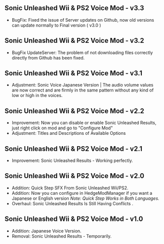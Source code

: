 ## Sonic Unleashed Wii & PS2 Voice Mod - v3.3

- BugFix: Fixed the issue of Server updates on Github, now old versions can update normally to Final version ( v3.0 )


## Sonic Unleashed Wii & PS2 Voice Mod - v3.2

- BugFix UpdateServer: The problem of not downloading files correctly directly from Github has been fixed.


## Sonic Unleashed Wii & PS2 Voice Mod - v3.1

- Adjustment: Sonic Voice Japanese Version | The audio volume values are now correct and are firmly in the same pattern without any kind of low or high in the voices.


## Sonic Unleashed Wii & PS2 Voice Mod - v2.2

- Improvement: Now you can disable or enable Sonic Unleashed Results, just right click on mod and go to "Configure Mod"
- Adjustment: Titles and Descriptions of Available Options


## Sonic Unleashed Wii & PS2 Voice Mod - v2.1

- Improvement: Sonic Unleashed Results - Working perfectly.


## Sonic Unleashed Wii & PS2 Voice Mod - v2.0

- Addition: Quick Step SFX From Sonic Unleashed Wii/PS2.
- Addition: Now you can configure in HedgeModManager if you want a Japanese or English version *Note: Quick Step Works in Both Languages.*
- Overhaul: Sonic Unleashed Results Is Still Having Conflicts .


## Sonic Unleashed Wii & PS2 Voice Mod - v1.0

- Addition: Japanese Voice Version.
- Removal: Sonic Unleashed Results - Temporarily.
